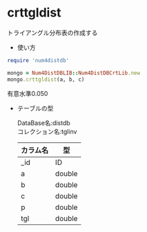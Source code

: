 crttgldist
==========
トライアングル分布表の作成する

* 使い方

```ruby
require 'num4distdb'

mongo = Num4DistDBLIB::Num4DistDBCrtLib.new
mongo.crttgldist(a, b, c)
```
有意水準0.050

* テーブルの型

  DataBase名:distdb  
  コレクション名:tglinv  

  |カラム名|型     |
  |--------|------|
  |_id     |ID    |
  |a       |double|
  |b       |double|
  |c       |double|
  |p       |double|
  |tgl     |double|

